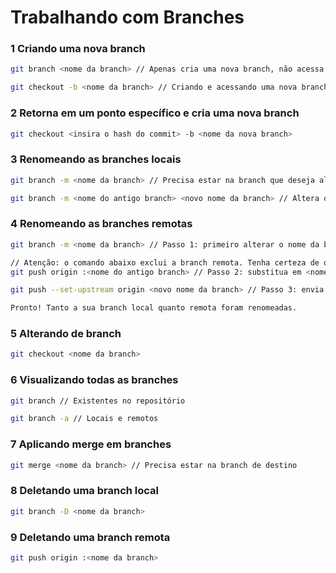 # Trabalhando com Branches

### **1 Criando uma nova branch**

```bash
git branch <nome da branch> // Apenas cria uma nova branch, não acessa

git checkout -b <nome da branch> // Criando e acessando uma nova branch
```

### **2 Retorna em um ponto específico e cria uma nova branch**

```bash
git checkout <insira o hash do commit> -b <nome da nova branch>
```

### **3 Renomeando as branches locais**

```bash
git branch -m <nome da branch> // Precisa estar na branch que deseja alterar

git branch -m <nome do antigo branch> <novo nome da branch> // Altera o nome de outra branch, enquanto está na master, por exemplo
```

### **4 Renomeando as branches remotas**

```bash
git branch -m <nome da branch> // Passo 1: primeiro alterar o nome da branch local e para isso é preciso estar na branch que deseja alterar

// Atenção: o comando abaixo exclui a branch remota. Tenha certeza de que possui a última versão da branch remota em seu repositório local para poder fazer o push dela logo em seguida.
git push origin :<nome do antigo branch> // Passo 2: substitua em <nome do antigo branch> pelo nome da sua branch antes de renomear

git push --set-upstream origin <novo nome da branch> // Passo 3: envia a branch renomeada para o repositório remoto

Pronto! Tanto a sua branch local quanto remota foram renomeadas.
```

### **5 Alterando de branch**

```bash
git checkout <nome da branch>
```

### **6 Visualizando todas as branches**

```bash
git branch // Existentes no repositório

git branch -a // Locais e remotos
```

### **7 Aplicando merge em branches**

```bash
git merge <nome da branch> // Precisa estar na branch de destino
```

### **8 Deletando uma branch local**

```bash
git branch -D <nome da branch>
```

### **9 Deletando uma branch remota**

```bash
git push origin :<nome da branch>
```